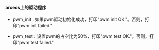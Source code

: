 #### arceos上的驱动程序

- pwm_init : 如果pwm驱动初始化成功，打印"pwm init OK."。否则，打印"pwm init failed."

- pwm_test：设置pwm的占空比为50%，打印"pwm test OK."。否则，打印"pwm test failed."